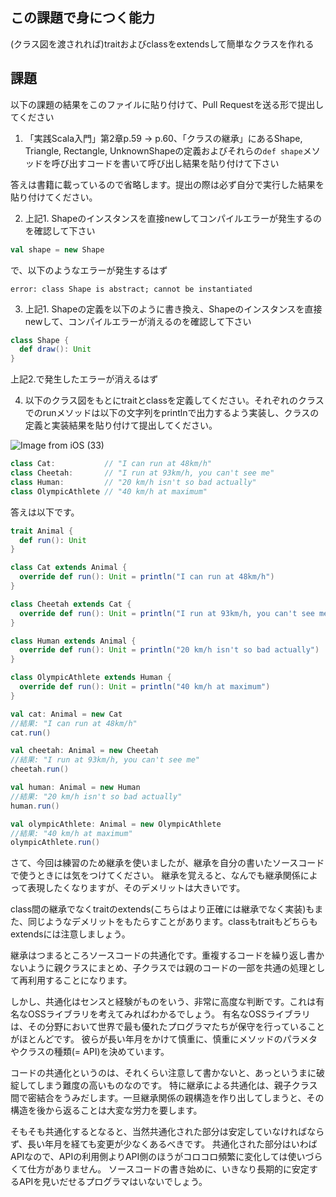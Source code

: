 ## この課題で身につく能力

(クラス図を渡されれば)traitおよびclassをextendsして簡単なクラスを作れる

## 課題

以下の課題の結果をこのファイルに貼り付けて、Pull Requestを送る形で提出してください

1. 「実践Scala入門」第2章p.59 -> p.60、「クラスの継承」にあるShape, Triangle, Rectangle, UnknownShapeの定義およびそれらの`def shape`メソッドを呼び出すコードを書いて呼び出し結果を貼り付けて下さい

答えは書籍に載っているので省略します。提出の際は必ず自分で実行した結果を貼り付けてください。

2. 上記1. Shapeのインスタンスを直接newしてコンパイルエラーが発生するのを確認して下さい

```scala
val shape = new Shape
```

で、以下のようなエラーが発生するはず

```
error: class Shape is abstract; cannot be instantiated
```

3. 上記1. Shapeの定義を以下のように書き換え、Shapeのインスタンスを直接newして、コンパイルエラーが消えるのを確認して下さい

```scala
class Shape {
  def draw(): Unit
}
```

上記2.で発生したエラーが消えるはず

4. 以下のクラス図をもとにtraitとclassを定義してください。それぞれのクラスでのrunメソッドは以下の文字列をprintlnで出力するよう実装し、クラスの定義と実装結果を貼り付けて提出してください。

![Image from iOS (33)](https://user-images.githubusercontent.com/7414320/76874598-bf3af180-68b2-11ea-8659-b076dd4f29d0.jpg)

```scala
class Cat:           // "I can run at 48km/h" 
class Cheetah:       // "I run at 93km/h, you can't see me" 
class Human:         // "20 km/h isn't so bad actually" 
class OlympicAthlete // "40 km/h at maximum" 
```

答えは以下です。

```scala
trait Animal {
  def run(): Unit
}

class Cat extends Animal {
  override def run(): Unit = println("I can run at 48km/h")
}

class Cheetah extends Cat {
  override def run(): Unit = println("I run at 93km/h, you can't see me")
}

class Human extends Animal {
  override def run(): Unit = println("20 km/h isn't so bad actually")
}

class OlympicAthlete extends Human {
  override def run(): Unit = println("40 km/h at maximum")
}

val cat: Animal = new Cat
//結果: "I can run at 48km/h"
cat.run()

val cheetah: Animal = new Cheetah
//結果: "I run at 93km/h, you can't see me"
cheetah.run()

val human: Animal = new Human
//結果: "20 km/h isn't so bad actually"
human.run()

val olympicAthlete: Animal = new OlympicAthlete
//結果: "40 km/h at maximum"
olympicAthlete.run()
```

さて、今回は練習のため継承を使いましたが、継承を自分の書いたソースコードで使うときには気をつけてください。
継承を覚えると、なんでも継承関係によって表現したくなりますが、そのデメリットは大きいです。

class間の継承でなくtraitのextends(こちらはより正確には継承でなく実装)もまた、同じようなデメリットをもたらすことがあります。classもtraitもどちらもextendsには注意しましょう。

継承はつまるところソースコードの共通化です。重複するコードを繰り返し書かないように親クラスにまとめ、子クラスでは親のコードの一部を共通の処理として再利用することになります。

しかし、共通化はセンスと経験がものをいう、非常に高度な判断です。これは有名なOSSライブラリを考えてみればわかるでしょう。
有名なOSSライブラリは、その分野において世界で最も優れたプログラマたちが保守を行っていることがほとんどです。
彼らが長い年月をかけて慎重に、慎重にメソッドのパラメタやクラスの種類(= API)を決めています。

コードの共通化というのは、それくらい注意して書かないと、あっというまに破綻してしまう難度の高いものなのです。
特に継承による共通化は、親子クラス間で密結合をうみだします。一旦継承関係の親構造を作り出してしまうと、その構造を後から返ることは大変な労力を要します。

そもそも共通化するとなると、当然共通化された部分は安定していなければならず、長い年月を経ても変更が少なくあるべきです。
共通化された部分はいわばAPIなので、APIの利用側よりAPI側のほうがコロコロ頻繁に変化しては使いづらくて仕方がありません。
ソースコードの書き始めに、いきなり長期的に安定するAPIを見いだせるプログラマはいないでしょう。

